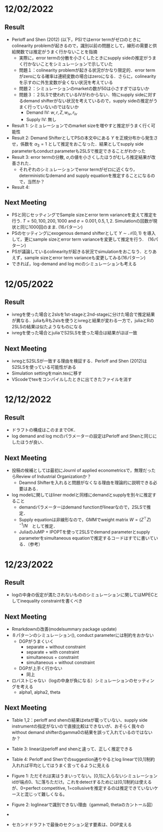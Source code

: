# 12/02/2022

## Result

- Perloff and Shen (2012) (以下，PS)ではerror termがゼロのときにcolinearity problemが起きるので，識別以前の問題として，線形の需要と供給関数では推定がうまく行かないことを指摘
  - 実際に，error termの分散を小さくしたときにsupply sideの推定がうまく行かないことをシミュレーションで示していた
  - 問題１：colinearity problemが起きる状況がかなり限定的．error termがzeroになる確率は連続変数の場合はzeroになる．さらに，colinearityを示すのに外生変数が全くない状況を考えている
  - 問題２：シミュレーションのmarketの数が50は小さすぎではないか
  - 問題３：２SLSで使われているIVがわからない．特にsupply sideに対するdemand shifterがない状況を考えているので，supply sideの推定がうまく行っていないのではないか
    - Demand IV: $w, r, Z, w_{iv}, r_{iv}$
    - Supply IV: 無し
- Result 1: シミュレーションでのmarket sizeを増やすと推定がうまく行く可能性
- Result 2: Demand ShifterとしてPSの本文中にある $Y$ を正規分布から発生させ，係数を $\alpha_3 = 1$ として推定をおこなった．結果としてsupply side parameterもconduct parameterも2SLSで推定できることがわかった
- Result 3: error termの分散, $\sigma$,の値を小さくしたほうがむしろ推定結果が改善された．
  - それぞれのシミュレーションでerror termがゼロに近くなり，deterministicなdemand and supply equationを推定することになるので，当然か？
- Result 4:

## Next Meeting

- PSと同じセッティングでSample sizeとerror term varianceを変えて推定を行う. $T = 50, 100, 200, 1000$ and $\sigma = 0.001, 0.5, 1, 2$. Simulationの回数が現状と同じ1000回のまま. (16パターン)
- PSのセッティングにexogenous demand shifterとして $Y\sim \mathcal{N}(0,1)$ を導入して，更にsample sizeとerror term varianceを変更して推定を行う.　(16パターン)
- PSが議論しているcolinearityが起きる状況でsimulationをおこなう．とりあえず，sample sizeとerror term varianceも変更してみる(16パターン)
- できれば，log-demand and log mcのシミュレーションも考える

# 12/05/2022

## Result

- ivregを使った場合と2slsを1st-stageと2nd-stageに分けた場合で推定結果が異なる．juliaもRも2slsを使うとivregと結果が変わる一方で，juliaとRの2SLSの結果は似たようなものになる
- ivregを使った場合とjuliaでS2SLSを使った場合は結果がほぼ一致

## Next Meeting

- ivregとS2SLSが一致する理由を検証する．Perloff and Shen (2012)はS2SLSを使っている可能性がある
- Simulation settingをmain.texに移す
- VScodeでtexをコンパイルしたときに出てきたファイルを消す

# 12/12/2022

## Result

- ドラフトの構成はこのままでOK．
- log demand and log mcのパラメーターの設定はPerloff and Shenと同じにしたほうが良い．

## Next Meeting

- 投稿の候補としては最初にJournl of applied econometricsで，無理だったらReview of Industrial Organizationか？
  - Deamnd Shifterを入れると問題がなくなる理由を理論的に説明できる必要はある．
- log modelに関してはliner modelと同様にdemandとsupplyを別々に推定すること
  - demandパラメーターはdemand functionがlinearなので，2SLSで推定．
  - Supply equationは非線形なので，GMMでweight matrix $W = (Z^\top Z)^{-1}/N$　として推定．
  - JuliaのJuMP + IPOPTを使って2SLSでdemand parameterとsupply parameterをsimultaneous equationで推定するコードはすでに書いている．（参考）


# 12/23/2022

## Result

- logの中身の仮定が満たされないもののシミュレーションに関してはMPECとしてinequality constraintを書くべき

## Next Meeting

- Rmarkdownの改善(modelsummary package update)
- ８パターンのシミュレーション(), conduct parameterには制約をおかない
  - DGPがうまくいく
    - separate + without constraint
    - separate + with constraint
    - simultaneous + constraint
    - simultaneous + without constraint
  - DGPが上手く行かない
    - 同上
- ロバストじゃない（logの中身が負になる）シミュレーションのセッティングを考える
    - alpha1, alpha2, theta

## Next Meeting

- Table 1,2：perloff and shenの結果はetaが載っていない、supply side instrumentの指定がないので直接比較はできないが、おそらく我々のwithout demand shifterのgamma0の結果を誤って入れているのではないか？

- Table 3: linearはperloff and shenと違って、正しく推定できる
- Table 4: Perloff and Shenでのsuggestion通りやるとlog linearで[0,1]制約入れれば平均としてはうまく言ってるように見える
- Figure 1: ただそれは実はうまいってない。[0,1]に入らないシミュレーションidが端点0、1に落ちただけ。これをdetectするためには[0,1]制約は使えるが、0=perfect competitive, 1=collusiveを推定するのは推定できていないケースと混じって難しくなる。
- Figure 2: loglinearで識別できない理由（gamma0, thetaのカントール図）

- 
- セカンドドラフトで最後のセクション足す要素は、DGP変える